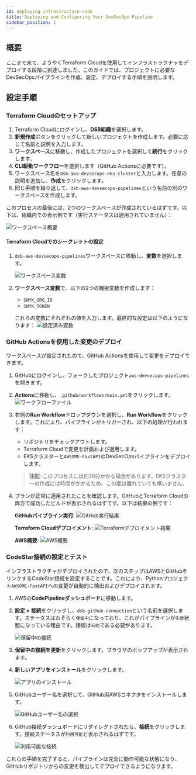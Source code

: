 ```yaml
---
id: deploying-infrastructure-code
title: Deploying and Configuring Your DevSecOps Pipeline
sidebar_position: 1
---
```


## 概要

ここまで来て、ようやくTerraform Cloudを使用してインフラストラクチャをデプロイする段階に到達しました。このガイドでは、プロジェクトに必要なDevSecOpsパイプラインを作成、設定、デプロイする手順を説明します。

## 設定手順

### Terraform Cloudのセットアップ

1. Terraform Cloudにログインし、**DSB組織**を選択します。
2. **新規作成**ボタンをクリックして新しいプロジェクトを作成します。必要に応じて名前と説明を入力します。
3. **ワークスペース**に移動し、作成したプロジェクトを選択して**続行**をクリックします。
4. **CLI駆動ワークフロー**を選択します（GitHub Actionsに必要です）。
5. ワークスペース名を`dsb-aws-devsecops-eks-cluster`と入力します。任意の説明を追加し、**作成**をクリックします。
6. 同じ手順を繰り返して、`dsb-aws-devsecops-pipelines`という名前の別のワークスペースを作成します。

このプロセスの最後には、2つのワークスペースが作成されているはずです。以下は、組織内での表示例です（実行ステータスは適用されていません）：

![ワークスペース概要](/img/projects/devsecops-pipeline-aws/deployment-and-testing/image.png)

#### Terraform Cloudでのシークレットの設定

1. `dsb-aws-devsecops-pipelines`ワークスペースに移動し、**変数**を選択します。

   ![ワークスペース変数](/img/projects/devsecops-pipeline-aws/deployment-and-testing/image-1.png)

2. **ワークスペース変数**で、以下の2つの機密変数を作成します：

   - `SNYK_ORG_ID`
   - `SNYK_TOKEN`

   これらの変数にそれぞれの値を入力します。最終的な設定は以下のようになります：
   ![設定済み変数](/img/projects/devsecops-pipeline-aws/deployment-and-testing/image-2.png)

### GitHub Actionsを使用した変更のデプロイ

ワークスペースが設定されたので、GitHub Actionsを使用して変更をデプロイできます。

1. GitHubにログインし、フォークしたプロジェクト`aws-devsecops-pipelines`を開きます。
2. **Actions**に移動し、`.github/workflows/main.yml`をクリックします。
   ![ワークフローファイル](/img/projects/devsecops-pipeline-aws/deployment-and-testing/image-3.png)
3. 右側の**Run Workflow**ドロップダウンを選択し、**Run Workflow**をクリックします。これにより、パイプラインがトリガーされ、以下の処理が行われます：

   - リポジトリをチェックアウトします。
   - Terraform Cloudで変更を計画および適用します。
   - EKSクラスターと`AWSOME-FastAPI`のDevSecOpsパイプラインをデプロイします。

   > **注記**: このプロセスには約30分かかる場合があります。EKSクラスターの作成には時間がかかるため、この間は離れていても構いません。

4. プランが正常に適用されたことを確認します。GitHubとTerraform Cloudの両方で成功したビルドが表示されるはずです。以下は結果の例です：

   **GitHubパイプライン実行**:
   ![GitHub実行結果](/img/projects/devsecops-pipeline-aws/deployment-and-testing/image-4.png)

   **Terraform Cloudデプロイメント**:
   ![Terraformデプロイメント結果](/img/projects/devsecops-pipeline-aws/deployment-and-testing/image-5.png)

   **AWS概要**:
   ![AWS概要](/img/projects/devsecops-pipeline-aws/deployment-and-testing/image-6.png)

### CodeStar接続の設定とテスト

インフラストラクチャがデプロイされたので、次のステップはAWSとGitHubをリンクするCodeStar接続を設定することです。これにより、Pythonプロジェクト`AWSOME-FastAPI`への変更が自動的に検出およびデプロイされます。

1. AWSの**CodePipelineダッシュボード**に移動します。
2. **設定 > 接続**をクリックし、`dsb-github-connection`という名前を選択します。ステータスはおそらく`保留中`になっており、これがパイプラインが`失敗`状態になっている理由です。接続は`有効`である必要があります。

   ![保留中の接続](/img/projects/devsecops-pipeline-aws/deployment-and-testing/image-7.png)

3. **保留中の接続を更新**をクリックします。ブラウザのポップアップが表示されます。
4. **新しいアプリをインストール**をクリックします。

   ![アプリのインストール](/img/projects/devsecops-pipeline-aws/deployment-and-testing/image-8.png)

5. GitHubユーザー名を選択して、GitHub用AWSコネクタをインストールします。

   ![GitHubユーザー名の選択](/img/projects/devsecops-pipeline-aws/deployment-and-testing/image-9.png)

6. GitHub接続ダッシュボードにリダイレクトされたら、**接続**をクリックします。接続ステータスが`利用可能`と表示されるはずです。

   ![利用可能な接続](/img/projects/devsecops-pipeline-aws/deployment-and-testing/image-10.png)

これらの手順を完了すると、パイプラインは完全に動作可能な状態になり、GitHubリポジトリからの変更を検出してデプロイできるようになります。